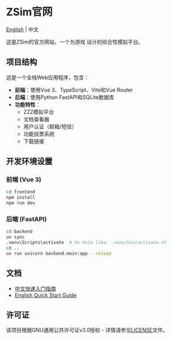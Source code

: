 # ZSim官网

[English](./README.md) | 中文

这是ZSim的官方网站，一个为游戏 设计的综合性模拟平台。

## 项目结构

这是一个全栈Web应用程序，包含：

- **前端**：使用Vue 3、TypeScript、Vite和Vue Router
- **后端**：使用Python FastAPI和SQLite数据库
- **功能特性**：
  - ZZZ模拟平台
  - 文档查看器
  - 用户认证（邮箱/短信）
  - 功能投票系统
  - 下载链接

## 开发环境设置

### 前端 (Vue 3)

```bash
cd frontend
npm install
npm run dev
```

### 后端 (FastAPI)

```bash
cd backend
uv sync
.venv\Scripts\activate  # On Unix like: .venv/bin/activate.sh
cd ..
uv run uvicorn backend.main:app --reload
```

## 文档

- [中文快速入门指南](./frontend/docs/doc.zh.md)
- [English Quick Start Guide](./frontend/docs/doc.en.md)

## 许可证

该项目根据GNU通用公共许可证v3.0授权 - 详情请参见[LICENSE](./LICENSE)文件。

